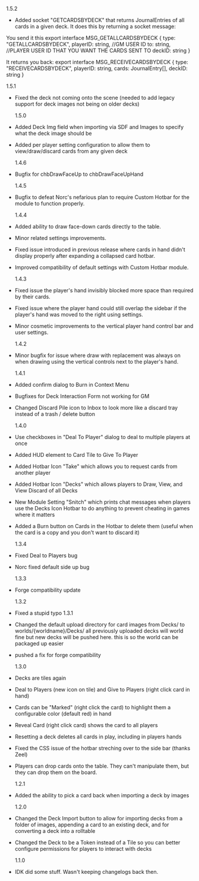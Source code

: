 1.5.2

- Added socket "GETCARDSBYDECK" that returns JournalEntries of all cards in a given deck. It does this by returning a socket message:

You send it this
export interface MSG_GETALLCARDSBYDECK {
type: "GETALLCARDSBYDECK",
playerID: string, //GM USER ID
to: string, //PLAYER USER ID THAT YOU WANT THE CARDS SENT TO
deckID: string
}

It returns you back:
export interface MSG_RECEIVECARDSBYDECK {
type: "RECEIVECARDSBYDECK",
playerID: string,
cards: JournalEntry[],
deckID: string
}

1.5.1

- Fixed the deck not coming onto the scene (needed to add legacy support for deck images not being on older decks)

  1.5.0

- Added Deck Img field when importing via SDF and Images to specify what the deck image should be
- Added per player setting configuration to allow them to view/draw/discard cards from any given deck

  1.4.6

- Bugfix for chbDrawFaceUp to chbDrawFaceUpHand

  1.4.5

- Bugfix to defeat Norc's nefarious plan to require Custom Hotbar for the module to function properly.

  1.4.4

- Added ability to draw face-down cards directly to the table.
- Minor related settings improvements.
- Fixed issue introduced in previous release where cards in hand didn't display properly after expanding a collapsed card hotbar.
- Improved compatibility of default settings with Custom Hotbar module.

  1.4.3

- Fixed issue the player's hand invisibly blocked more space than required by their cards.
- Fixed issue where the player hand could still overlap the sidebar if the player's hand was moved to the right using settings.
- Minor cosmetic improvements to the vertical player hand control bar and user settings.

  1.4.2

- Minor bugfix for issue where draw with replacement was always on when drawing using the vertical controls next to the player's hand.

  1.4.1

- Added confirm dialog to Burn in Context Menu
- Bugfixes for Deck Interaction Form not working for GM
- Changed Discard Pile icon to Inbox to look more like a discard tray instead of a trash / delete button

  1.4.0

- Use checkboxes in "Deal To Player" dialog to deal to multiple players at once
- Added HUD element to Card Tile to Give To Player
- Added Hotbar Icon "Take" which allows you to request cards from another player
- Added Hotbar Icon "Decks" which allows players to Draw, View, and View Discard of all Decks
- New Module Setting "Snitch" which prints chat messages when players use the Decks Icon Hotbar to do anything to prevent cheating in games where it matters
- Added a Burn button on Cards in the Hotbar to delete them (useful when the card is a copy and you don't want to discard it)

  1.3.4

- Fixed Deal to Players bug
- Norc fixed default side up bug

  1.3.3

- Forge compatibility update

  1.3.2

- Fixed a stupid typo
  1.3.1
- Changed the default upload directory for card images from Decks/ to worlds/{worldname}/Decks/ all previously uploaded decks will world fine but new decks will be pushed here. this is so the world can be packaged up easier
- pushed a fix for forge compatibility

  1.3.0

- Decks are tiles again
- Deal to Players (new icon on tile) and Give to Players (right click card in hand)
- Cards can be "Marked" (right click the card) to highlight them a configurable color (default red) in hand
- Reveal Card (right click card) shows the card to all players
- Resetting a deck deletes all cards in play, including in players hands
- Fixed the CSS issue of the hotbar streching over to the side bar (thanks Zeel)
- Players can drop cards onto the table. They can't manipulate them, but they can drop them on the board.

  1.2.1

- Added the ability to pick a card back when importing a deck by images

  1.2.0

- Changed the Deck Import button to allow for importing decks from a folder of images, appending a card to an existing deck, and for converting a deck into a rolltable
- Changed the Deck to be a Token instead of a Tile so you can better configure permissions for players to interact with decks

  1.1.0

- IDK did some stuff. Wasn't keeping changelogs back then.
